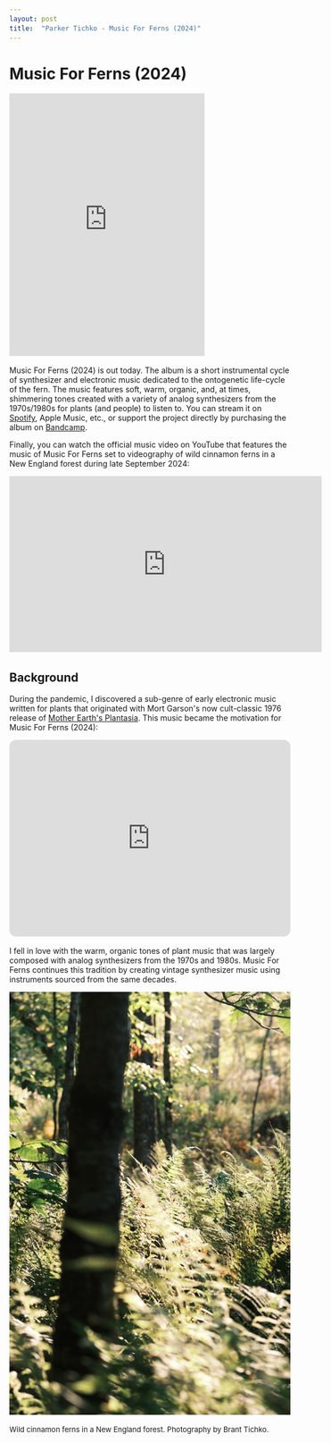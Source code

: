 ```yaml
---
layout: post
title:  "Parker Tichko - Music For Ferns (2024)"
---
```


# Music For Ferns (2024) 

<iframe style="border: 0; width: 350px; height: 470px;" src="https://bandcamp.com/EmbeddedPlayer/album=2824364248/size=large/bgcol=ffffff/linkcol=2ebd35/tracklist=false/transparent=true/" seamless><a href="https://parkertichko.bandcamp.com/album/music-for-ferns">Music For Ferns by Parker Tichko</a></iframe>

Music For Ferns (2024) is out today. The album is a short instrumental cycle of synthesizer and electronic music dedicated to the ontogenetic life-cycle of the fern. The music features soft, warm, organic, and, at times, shimmering tones created with a variety of analog synthesizers from the 1970s/1980s for plants (and people) to listen to. You can stream it on [Spotify](https://open.spotify.com/album/4QTmRmxs9WUQ5iCbSsw76R?si=JE0bu4-fSQeRW6Fe7Dvjkg_), Apple Music, etc., or support the project directly by purchasing the album on [Bandcamp](https://parkertichko.bandcamp.com/album/music-for-ferns).

Finally, you can watch the official music video on YouTube that features the music of Music For Ferns set to videography of wild cinnamon ferns in a New England forest during late September 2024:

<iframe width="560" height="315" src="https://www.youtube.com/embed/SzMoUj6B7Sk?si=XB_PU8rDk22t4jDb" title="YouTube video player" frameborder="0" allow="accelerometer; autoplay; clipboard-write; encrypted-media; gyroscope; picture-in-picture; web-share" referrerpolicy="strict-origin-when-cross-origin" allowfullscreen></iframe>


## Background

During the pandemic, I discovered a sub-genre of early electronic music written for plants that originated with Mort Garson's now cult-classic 1976 release of [Mother Earth's Plantasia](https://en.wikipedia.org/wiki/Mother_Earth%27s_Plantasia). This music became the motivation for Music For Ferns (2024):

<iframe style="border-radius:12px" src="https://open.spotify.com/embed/playlist/33e0vwPao0XMwNPTAkfTkw?utm_source=generator" width="100%" height="352" frameBorder="0" allowfullscreen="" allow="autoplay; clipboard-write; encrypted-media; fullscreen; picture-in-picture" loading="lazy"></iframe>


I fell in love with the warm, organic tones of plant music that was largely composed with analog synthesizers from the 1970s and 1980s. Music For Ferns continues this tradition by creating vintage synthesizer music using instruments sourced from the same decades.

<p align="center">
  <img src="/img/fern1.jpeg"/>
  <figcaption>
  <font size="2">Wild cinnamon ferns in a New England forest. Photography by Brant Tichko.</font>
</figcaption>
</p>




